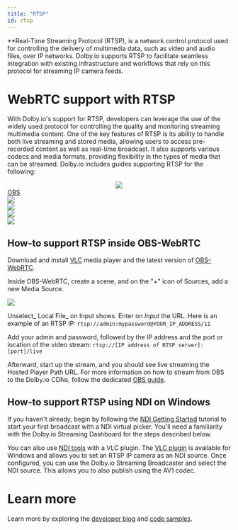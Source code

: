 ```yaml
---
title: "RTSP"
id: rtsp
---
```

**Real-Time Streaming Protocol (RTSP), is a network control protocol used for controlling the delivery of multimedia data, such as video and audio files, over IP networks. Dolby.io supports RTSP to facilitate seamless integration with existing infrastructure and workflows that rely on this protocol for streaming IP camera feeds. 

# WebRTC support with RTSP

With Dolby.io's support for RTSP, developers can leverage the use of the widely used protocol for controlling the quality and monitoring streaming multimedia content. One of the key features of RTSP is its ability to handle both live streaming and stored media, allowing users to access pre-recorded content as well as real-time broadcast. It also supports various codecs and media formats, providing flexibility in the types of media that can be streamed. Dolby.io includes guides supporting RTSP for the following:

<div class="small-image-and-text-btn-container">
 	<a href="./using-obs" class="small-image-and-text-btn">
    <div class="obs-inner-container">
      <div align="center">
      <img class="logo-obs" src="https://upload.wikimedia.org/wikipedia/commons/1/14/Open_Broadcaster_Software_Logo.png"/>
      </div>
      <div class="small-image-and-text-btn-title"> OBS </div>
    </div>
  </a>
  
  <a href="./using-ffmpeg" class="small-image-and-text-btn">
    <div class="small-image-and-text-btn-inner-container">
      <div>
        <img class="gray-svg" src="https://upload.wikimedia.org/wikipedia/commons/thumb/5/5f/FFmpeg_Logo_new.svg/2560px-FFmpeg_Logo_new.svg.png"/>
      </div>
      <div class="small-image-and-text-btn-title"> </div>
    </div>
  </a>

  <a href="./liveu-studio-using-whip" class="small-image-and-text-btn">
    <div class="small-image-and-text-btn-inner-container">
      <div>
      <img class="gray-svg" src="https://cdn-liveutv.pressidium.com/wp-content/uploads/2021/06/LiveU_Logo_On_Whtite.png"/>
      </div>
      <div class="small-image-and-text-btn-title"> </div>
    </div>
  </a> 
  
  <a href="./using-whip-with-gstreamer" class="small-image-and-text-btn">
    <div class="small-image-and-text-btn-inner-container">
      <div>
      <img class="gray-svg" src="https://upload.wikimedia.org/wikipedia/commons/thumb/d/db/Gstreamer-logo.svg/2560px-Gstreamer-logo.svg.png"/>
      </div>
      <div class="small-image-and-text-btn-title"> </div>
    </div>
  </a>
  
  <a href="./using-ndi" class="small-image-and-text-btn">
    <div class="small-image-and-text-btn-inner-container">
      <div>
      <img class="gray-svg" src="https://seeklogo.com/images/N/network-device-interface-logo-88C1BBB203-seeklogo.com.png"/>
      </div>
      <div class="small-image-and-text-btn-title"> </div>
    </div>
  </a>
  


  <!--
  <a href="./broadcasting-jitsi-or-zoom-meetings" class="small-image-and-text-btn">
    <div class="small-image-and-text-btn-inner-container">
      <div>
      <img class="gray-svg" src="https://logos-world.net/wp-content/uploads/2021/03/Zoom-Logo.png"/>
      </div>
      <div class="small-image-and-text-btn-title"> </div>
    </div>
  </a>    
  -->
  
</div>



## How-to support RTSP inside OBS-WebRTC

Download and install [VLC](https://www.videolan.org/vlc/) media player and the latest version of [OBS-WebRTC](https://github.com/CoSMoSoftware/OBS-studio-webrtc/releases). 

Inside OBS-WebRTC, create a scene, and on the "+" icon of Sources, add a new Media Source.


![](https://cdn.TODO.io/docs/readme/12dd35e-Capture_decran_2023-07-13_a_2.57.43_PM.png)



Unselect_ Local File_ on Input shows. Enter on _Input_ the URL. Here is an example of an RTSP IP: `rtsp://admin:mypassword@YOUR_IP_ADDRESS/11`

Add your admin and password, followed by the IP address and the port or location of the video stream: `rtsp://[IP address of RTSP server]:[port]/live`

Afterward, start up the stream, and you should see live streaming the Hosted Player Path URL. For more information on how to stream from OBS to the Dolby.io CDNs, follow the dedicated [OBS guide](/millicast/software-encoders/using-obs.md).

## How-to support RTSP using NDI on Windows

If you haven't already, begin by following the [NDI Getting Started](/millicast/broadcast/using-ndi.md) tutorial to start your first broadcast with a NDI virtual picker. You'll need a familiarity with the Dolby.io Streaming Dashboard for the steps described below.

You can also use [NDI tools](https://ndi.video/tools/ndi-core-suite/) with a VLC plugin. The [VLC plugin](https://ndi.video/tools/vlc-plugin/) is available for Windows and allows you to set an RTSP IP camera as an NDI source. Once configured, you can use the Dolby.io Streaming Broadcaster and select the NDI source. This allows you to also publish using the AV1 codec. 

# Learn more

Learn more by exploring the [developer blog](https://dolby.io/blog/tag/broadcast/) and [code samples](https://github.com/orgs/dolbyio-samples/repositories?q=broadcast).




